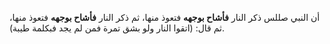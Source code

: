 أن النبي صللس ذكر النار **فأشاح بوجهه** فتعوذ منها، ثم ذكر النار **فأشاح بوجهه** فتعوذ منها، ثم قال: (اتقوا النار ولو بشق تمرة فمن لم يجد فبكلمة طيبة).